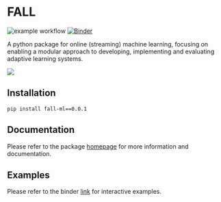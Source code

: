 # FALL
![example workflow](https://github.com/benhals/fall/actions/workflows/ci.yaml/badge.svg)
[![Binder](https://mybinder.org/badge_logo.svg)](https://mybinder.org/v2/gh/BenHals/FALL/HEAD?labpath=examples%2F)


A python package for online (streaming) machine learning, focusing on enabling a modular approach to developing, implementing and evaluating adaptive learning systems.

![](https://github.com/BenHals/FALL/blob/main/adaptation.gif)

## Installation

```
pip install fall-ml==0.0.1
```

## Documentation

Please refer to the package [homepage](https://benhalstead.dev/FALL/) for more information and documentation.

## Examples

Please refer to the binder [link](https://mybinder.org/v2/gh/BenHals/FALL/HEAD?labpath=examples%2F) for interactive examples. 



